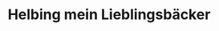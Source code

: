 ---
title: "Helbing mein Lieblingsbäcker"
url: /nordhausen/helbing-mein-lieblingsbaecker/
shop: Bäckerei
---